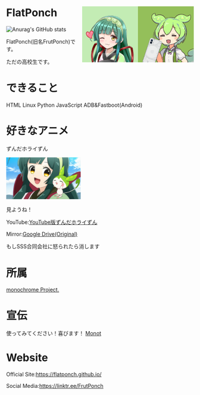 # FlatPonch <img src="https://raw.githubusercontent.com/FlatPonch/FlatPonch/main/images/zundamon.png" align="right" width="150"><img src="https://raw.githubusercontent.com/FlatPonch/FlatPonch/main/images/zunko.png" align="right" width="150">

![Anurag's GitHub stats](https://github-readme-stats.vercel.app/api?username=flatponch&theme=dark&show_icons=true)

FlatPonch(旧名FrutPonch)です。

ただの高校生です。

# できること
HTML
Linux
Python
JavaScript
ADB&Fastboot(Android)

# 好きなアニメ
ずんだホライずん

<img src="https://raw.githubusercontent.com/FlatPonch/FlatPonch/main/images/kabegamitoka/zunko to zundamon.png" width="200">

見ようね！

YouTube:[YouTube版ずんだホライずん](https://www.youtube.com/watch?v=DjGhj1wUBd4)

Mirror:[Google Drive(Original)](https://drive.google.com/file/d/16EvJ_hg4UZf0iTJWANoZaflPCy5jRiy_/view?usp=share_link)

もしSSS合同会社に怒られたら消します

# 所属
[monochrome Project.](https://github.com/mncrp)

# 宣伝
使ってみてください！喜びます！
[Monot](https://mncrp.github.io/project/monot)

# Website
Official Site:https://flatponch.github.io/

Social Media:https://linktr.ee/FrutPonch

<!--
FlatPonch(旧名FrutPonch)について
上に書いてあるだろ

歴史:

- 2008年1月16日 俺が生まれる
- ちっちゃいころに机の角に右眉毛を擦る　それ以来眉毛が生えてこなくなった
- 2015年にWiiUを買ってもらってスプラにはまった
- 2017年にSwitchを買ってもらって(発売した年に買ったので入手に苦戦した)スプラ2にはまった
- 何年くらいかわからないけど初めてPCを買ってもらった(DELL製)　今はたまに使ってる(最初はWindows 10が入ってたけど今はWindows 11)
- 2020年に中学に入学
- 2021年ぐらいに小林さんちのメイドラゴンにはまるのと新しくPCを買ってもらった　この頃からロリコンになる
- 2022年後半ぐらいにずんだもんが自分の中でだれも超えられない推しになった　あと念願のNothing phone (1)とear (stick)を買った
- 現在はガジェ界隈にいながらソフトウェアとウェブサイト開発、動画編集してYouTubeなどに動画を投稿している　ゲームもしている(主にVRとRoblox)

隠れずんだもんなのだ
-->
